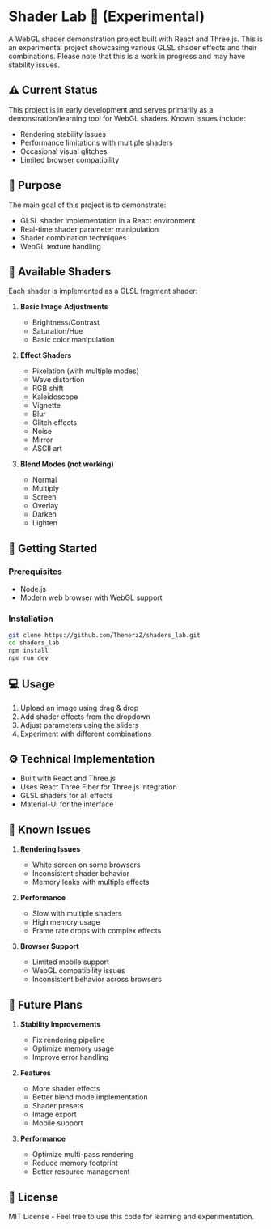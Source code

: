 # Shader Lab 🎨 (Experimental)

A WebGL shader demonstration project built with React and Three.js. This is an experimental project showcasing various GLSL shader effects and their combinations. Please note that this is a work in progress and may have stability issues.

## ⚠️ Current Status
This project is in early development and serves primarily as a demonstration/learning tool for WebGL shaders. Known issues include:
- Rendering stability issues
- Performance limitations with multiple shaders
- Occasional visual glitches
- Limited browser compatibility

## 🎯 Purpose
The main goal of this project is to demonstrate:
- GLSL shader implementation in a React environment
- Real-time shader parameter manipulation
- Shader combination techniques
- WebGL texture handling

## 🌈 Available Shaders
Each shader is implemented as a GLSL fragment shader:

1. **Basic Image Adjustments**
   - Brightness/Contrast
   - Saturation/Hue
   - Basic color manipulation

2. **Effect Shaders**
   - Pixelation (with multiple modes)
   - Wave distortion
   - RGB shift
   - Kaleidoscope
   - Vignette
   - Blur
   - Glitch effects
   - Noise
   - Mirror
   - ASCII art

3. **Blend Modes (not working)**
   - Normal
   - Multiply
   - Screen
   - Overlay
   - Darken
   - Lighten

## 🚀 Getting Started

### Prerequisites
- Node.js
- Modern web browser with WebGL support

### Installation
```bash
git clone https://github.com/ThenerzZ/shaders_lab.git
cd shaders_lab
npm install
npm run dev
```

## 💻 Usage
1. Upload an image using drag & drop
2. Add shader effects from the dropdown
3. Adjust parameters using the sliders
4. Experiment with different combinations

## ⚙️ Technical Implementation
- Built with React and Three.js
- Uses React Three Fiber for Three.js integration
- GLSL shaders for all effects
- Material-UI for the interface

## 🐛 Known Issues
1. **Rendering Issues**
   - White screen on some browsers
   - Inconsistent shader behavior
   - Memory leaks with multiple effects

2. **Performance**
   - Slow with multiple shaders
   - High memory usage
   - Frame rate drops with complex effects

3. **Browser Support**
   - Limited mobile support
   - WebGL compatibility issues
   - Inconsistent behavior across browsers

## 🔮 Future Plans
1. **Stability Improvements**
   - Fix rendering pipeline
   - Optimize memory usage
   - Improve error handling

2. **Features**
   - More shader effects
   - Better blend mode implementation
   - Shader presets
   - Image export
   - Mobile support

3. **Performance**
   - Optimize multi-pass rendering
   - Reduce memory footprint
   - Better resource management

## 📜 License
MIT License - Feel free to use this code for learning and experimentation.
